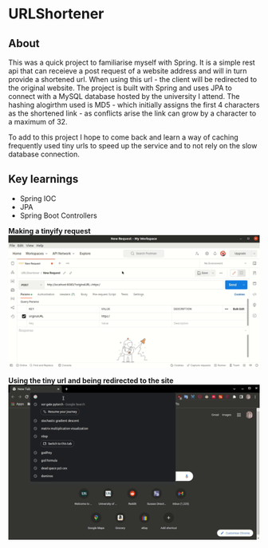 # URLShortener

<h2>About</h2>

This was a quick project to familiarise myself with Spring. It is a simple rest api that can receieve a post request of a website address and will in turn provide a shortened url. When using this url - the client will be redirected to the original website. The project is built with Spring and uses JPA to connect with a MySQL database hosted by the university I attend. The hashing alogirthm used is MD5 - which initially assigns the first 4 characters as the shortened link - as conflicts arise the link can grow by a character to a maximum of 32.

To add to this project I hope to come back and learn a way of caching frequently used tiny urls to speed up the service and to not rely on the slow database connection.

<h2>Key learnings</h2>

- Spring IOC
- JPA
- Spring Boot Controllers

**Making a tinyify request**
<br/>
![](markdownGifs/POST.gif "Creating a short URL")
 

**Using the tiny url and being redirected to the site**
<br/>
![](markdownGifs/GET.gif "Short URL redirect")
